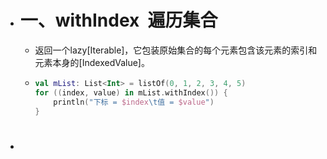- # 一、withIndex  遍历集合
	- 返回一个lazy[Iterable]，它包装原始集合的每个元素包含该元素的索引和元素本身的[IndexedValue]。
	- ```kotlin
	  val mList: List<Int> = listOf(0, 1, 2, 3, 4, 5)
	  for ((index, value) in mList.withIndex()) {
	      println("下标 = $index\t值 = $value")
	  }
	  ```
- #